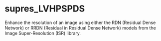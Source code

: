 # supres_LVHPSPDS
Enhance the resolution of an image using either the  RDN (Residual Dense Network) or RRDN (Residual in Residual Dense Network) models  from the Image Super-Resolution (ISR) library.
